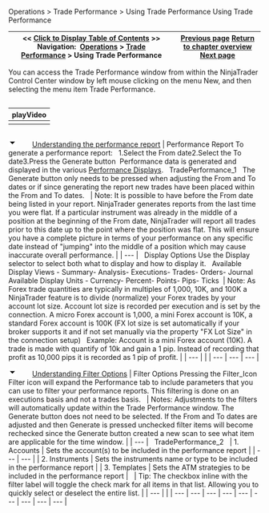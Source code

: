 ﻿
Operations \> Trade Performance \> Using Trade Performance
Using Trade Performance

| \<\< [Click to Display Table of Contents](using_trade_performance.md) \>\> **Navigation:**     [Operations](operations-1.md) \> [Trade Performance](trade_performance-1.md) \> Using Trade Performance | [Previous page](trade_performance-1.md) [Return to chapter overview](trade_performance-1.md) [Next page](performance_displays-1.md) |
| --- | --- |
You can access the Trade Performance window from within the NinjaTrader Control Center window by left mouse clicking on the menu New, and then selecting the menu item Trade Performance.
## 
| playVideo |
| --- |
|  |

## 
![tog_minus](tog_minus-1.gif)        [Understanding the performance report](javascript:HMToggle('toggle','UnderstandingThePerformanceReport','UnderstandingThePerformanceReport_ICON'))
| Performance Report To generate a performance report:   1\.Select the From date2\.Select the To date3\.Press the Generate button  Performance data is generated and displayed in the various [Performance Displays](performance_displays-1.md).   TradePerformance_1   The Generate button only needs to be pressed when adjusting the From and To dates or if since generating the report new trades have been placed within the From and To dates.     | Note:  It is possible to have before the From date being listed in your report. NinjaTrader generates reports from the last time you were flat. If a particular instrument was already in the middle of a position at the beginning of the From date, NinjaTrader will report all trades prior to this date up to the point where the position was flat. This will ensure you have a complete picture in terms of your performance on any specific date instead of "jumping" into the middle of a position which may cause inaccurate overall performance. | | --- |      Display Options Use the Display selector to select both what to display and how to display it.   Available Display Views - Summary- Analysis- Executions- Trades- Orders- Journal  Available Display Units - Currency- Percent- Points- Pips- Ticks    | Note: As Forex trade quantities are typically in multiples of 1,000, 10K, and 100K a NinjaTrader feature is to divide (normalize) your Forex trades by your account lot size. Account lot size is recorded per execution and is set by the connection. A micro Forex account is 1,000, a mini Forex account is 10K, a standard Forex account is 100K (FX lot size is set automatically if your broker supports it and if not set manually via the property "FX Lot Size" in the connection setup)   Example: Account is a mini Forex account (10K). A trade is made with quantify of 10k and gain a 1 pip. Instead of recording that profit as 10,000 pips it is recorded as 1 pip of profit. | | --- | |
| --- | --- | --- |

![tog_minus](tog_minus-1.gif)        [Understanding Filter Options](javascript:HMToggle('toggle','UnderstandingFilterOptions','UnderstandingFilterOptions_ICON'))
| Filter Options Pressing the Filter_Icon Filter icon will expand the Performance tab to include parameters that you can use to filter your performance reports. This filtering is done on an executions basis and not a trades basis.      | Notes:  Adjustments to the filters will automatically update within the Trade Performance window. The Generate button does not need to be selected. If the From and To dates are adjusted and then Generate is pressed unchecked filter items will become rechecked since the Generate button created a new scan to see what item are applicable for the time window. | | --- |      TradePerformance_2     | 1\. Accounts | Sets the account(s) to be included in the performance report | | --- | --- | | 2\. Instruments | Sets the instruments name or type to be included in the performance report | | 3\. Templates | Sets the ATM strategies to be included in the performance report |        | Tip: The checkbox inline with the filter label will toggle the check mark for all items in that list. Allowing you to quickly select or deselect the entire list. | | --- | |
| --- | --- | --- | --- | --- | --- | --- | --- | --- |
